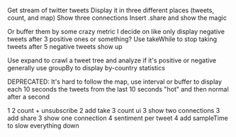 Get stream of twitter tweets
Display it in three different places (tweets, count, and map)
Show three connections
Insert .share and show the magic

Or buffer them by some crazy metric I decide on like only display negative tweets after 3 positive ones or something?
Use takeWhile to stop taking tweets after 5 negative tweets show up 


Use expand to crawl a tweet tree and analyze if it's positive or negative generally
use groupBy to display by-country statistics



DEPRECATED:
It's hard to follow the map, use interval or buffer to display each 10 seconds the tweets from the last 10 seconds "hot" and then normal after a second




1
2 count + unsubscribe
2 add take
3 count ui
3 show two connections
3 add share
3 show one connection
4 sentiment per tweet
4 add sampleTime to slow everything down